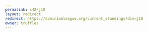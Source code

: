 ```yaml
---
permalink: s42/j10
layout: redirect
redirect: https://dominionleague.org/current_standings?div=j10
owner: truffles
---
```

